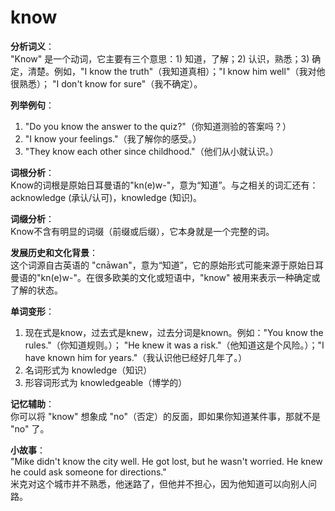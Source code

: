 # know

**分析词义**：  
"Know" 是一个动词，它主要有三个意思：1) 知道，了解；2) 认识，熟悉；3) 确定，清楚。例如，"I know the truth"（我知道真相）；"I know him well"（我对他很熟悉）； "I don't know for sure"（我不确定）。

  

**列举例句**：

  

1.  "Do you know the answer to the quiz?"（你知道测验的答案吗？）
2.  "I know your feelings."（我了解你的感受。）
3.  "They know each other since childhood."（他们从小就认识。）

  

**词根分析**：  
Know的词根是原始日耳曼语的"kn(e)w-"，意为“知道”。与之相关的词汇还有：acknowledge (承认/认可)，knowledge (知识)。

  

**词缀分析**：  
Know不含有明显的词缀（前缀或后缀），它本身就是一个完整的词。

  

**发展历史和文化背景**：  
这个词源自古英语的 "cnāwan"，意为“知道”，它的原始形式可能来源于原始日耳曼语的"kn(e)w-"。在很多欧美的文化或短语中，"know" 被用来表示一种确定或了解的状态。

  

**单词变形**：

  

1.  现在式是know，过去式是knew，过去分词是known。例如："You know the rules."（你知道规则。）； "He knew it was a risk."（他知道这是个风险。）；"I have known him for years."（我认识他已经好几年了。）
2.  名词形式为 knowledge（知识）
3.  形容词形式为 knowledgeable（博学的）

  

**记忆辅助**：  
你可以将 "know" 想象成 "no"（否定）的反面，即如果你知道某件事，那就不是 "no" 了。

  

**小故事**：  
"Mike didn't know the city well. He got lost, but he wasn't worried. He knew he could ask someone for directions."  
米克对这个城市并不熟悉，他迷路了，但他并不担心，因为他知道可以向别人问路。
